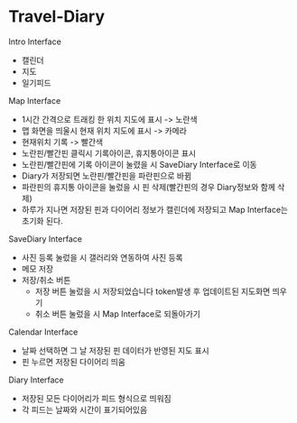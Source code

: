 # Travel-Diary

Intro Interface
* 캘린더
* 지도
* 일기피드

Map Interface
* 1시간 간격으로 트래킹 한 위치 지도에 표시 -> 노란색
* 맵 화면을 띄울시 현재 위치 지도에 표시 -> 카메라
* 현재위치 기록 -> 빨간색
* 노란핀/빨간핀 클릭시 기록아이콘, 휴지통아이콘 표시
* 노란핀/빨간핀에 기록 아이콘이 눌렸을 시 SaveDiary Interface로 이동
* Diary가 저장되면 노란핀/빨간핀을 파란핀으로 바뀜
* 파란핀의 휴지통 아이콘을 눌렀을 시 핀 삭제(빨간핀의 경우 Diary정보와 함께 삭제)
* 하루가 지나면 저장된 핀과 다이어리 정보가 캘린더에 저장되고 Map Interface는 초기화 된다.

SaveDiary Interface
* 사진 등록 눌렀을 시 갤러리와 연동하여 사진 등록
* 메모 저장
* 저장/취소 버튼
    - 저장 버튼 눌렀을 시 저장되었습니다 token발생 후 업데이트된 지도화면 띄우기
    - 취소 버튼 눌렀을 시 Map Interface로 되돌아가기

Calendar Interface
* 날짜 선택하면 그 날 저장된 핀 데이터가 반영된 지도 표시
* 핀 누르면 저장된 다이어리 띄움

Diary Interface
* 저장된 모든 다이어리가 피드 형식으로 띄워짐
* 각 피드는 날짜와 시간이 표기되어있음
